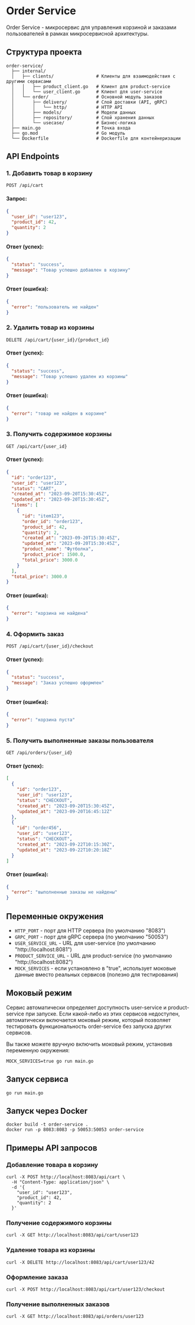 # Order Service

Order Service - микросервис для управления корзиной и заказами пользователей в рамках микросервисной архитектуры.

## Структура проекта

```
order-service/
  ├── internal/
  │   ├── clients/                # Клиенты для взаимодействия с другими сервисами
  │   │   ├── product_client.go   # Клиент для product-service
  │   │   └── user_client.go      # Клиент для user-service
  │   └── order/                  # Основной модуль заказов
  │       ├── delivery/           # Слой доставки (API, gRPC)
  │       │   └── http/           # HTTP API
  │       ├── models/             # Модели данных
  │       ├── repository/         # Слой хранения данных
  │       └── usecase/            # Бизнес-логика
  ├── main.go                     # Точка входа
  ├── go.mod                      # Go модуль
  └── Dockerfile                  # Dockerfile для контейнеризации
```

## API Endpoints

### 1. Добавить товар в корзину

```
POST /api/cart
```

#### Запрос:

```json
{
  "user_id": "user123",
  "product_id": 42,
  "quantity": 2
}
```

#### Ответ (успех):

```json
{
  "status": "success",
  "message": "Товар успешно добавлен в корзину"
}
```

#### Ответ (ошибка):

```json
{
  "error": "пользователь не найден"
}
```

### 2. Удалить товар из корзины

```
DELETE /api/cart/{user_id}/{product_id}
```

#### Ответ (успех):

```json
{
  "status": "success",
  "message": "Товар успешно удален из корзины"
}
```

#### Ответ (ошибка):

```json
{
  "error": "товар не найден в корзине"
}
```

### 3. Получить содержимое корзины

```
GET /api/cart/{user_id}
```

#### Ответ (успех):

```json
{
  "id": "order123",
  "user_id": "user123",
  "status": "CART",
  "created_at": "2023-09-20T15:30:45Z",
  "updated_at": "2023-09-20T15:30:45Z",
  "items": [
    {
      "id": "item123",
      "order_id": "order123",
      "product_id": 42,
      "quantity": 2,
      "created_at": "2023-09-20T15:30:45Z",
      "updated_at": "2023-09-20T15:30:45Z",
      "product_name": "Футболка",
      "product_price": 1500.0,
      "total_price": 3000.0
    }
  ],
  "total_price": 3000.0
}
```

#### Ответ (ошибка):

```json
{
  "error": "корзина не найдена"
}
```

### 4. Оформить заказ

```
POST /api/cart/{user_id}/checkout
```

#### Ответ (успех):

```json
{
  "status": "success",
  "message": "Заказ успешно оформлен"
}
```

#### Ответ (ошибка):

```json
{
  "error": "корзина пуста"
}
```

### 5. Получить выполненные заказы пользователя

```
GET /api/orders/{user_id}
```

#### Ответ (успех):

```json
[
  {
    "id": "order123",
    "user_id": "user123",
    "status": "CHECKOUT",
    "created_at": "2023-09-20T15:30:45Z",
    "updated_at": "2023-09-20T16:45:12Z"
  },
  {
    "id": "order456",
    "user_id": "user123",
    "status": "CHECKOUT",
    "created_at": "2023-09-22T10:15:30Z",
    "updated_at": "2023-09-22T10:20:18Z"
  }
]
```

#### Ответ (ошибка):

```json
{
  "error": "выполненные заказы не найдены"
}
```

## Переменные окружения

- `HTTP_PORT` - порт для HTTP сервера (по умолчанию "8083")
- `GRPC_PORT` - порт для gRPC сервера (по умолчанию "50053")
- `USER_SERVICE_URL` - URL для user-service (по умолчанию "http://localhost:8081")
- `PRODUCT_SERVICE_URL` - URL для product-service (по умолчанию "http://localhost:8082")
- `MOCK_SERVICES` - если установлено в "true", использует моковые данные вместо реальных сервисов (полезно для тестирования)

## Моковый режим

Сервис автоматически определяет доступность user-service и product-service при запуске. Если какой-либо из этих сервисов недоступен, автоматически включается моковый режим, который позволяет тестировать функциональность order-service без запуска других сервисов.

Вы также можете вручную включить моковый режим, установив переменную окружения:

```
MOCK_SERVICES=true go run main.go
```

## Запуск сервиса

```
go run main.go
```

## Запуск через Docker

```
docker build -t order-service .
docker run -p 8083:8083 -p 50053:50053 order-service
```

## Примеры API запросов

### Добавление товара в корзину
```
curl -X POST http://localhost:8083/api/cart \
  -H "Content-Type: application/json" \
  -d '{
    "user_id": "user123",
    "product_id": 42,
    "quantity": 2
  }'
```

### Получение содержимого корзины
```
curl -X GET http://localhost:8083/api/cart/user123
```

### Удаление товара из корзины
```
curl -X DELETE http://localhost:8083/api/cart/user123/42
```

### Оформление заказа
```
curl -X POST http://localhost:8083/api/cart/user123/checkout
```

### Получение выполненных заказов
```
curl -X GET http://localhost:8083/api/orders/user123
``` 